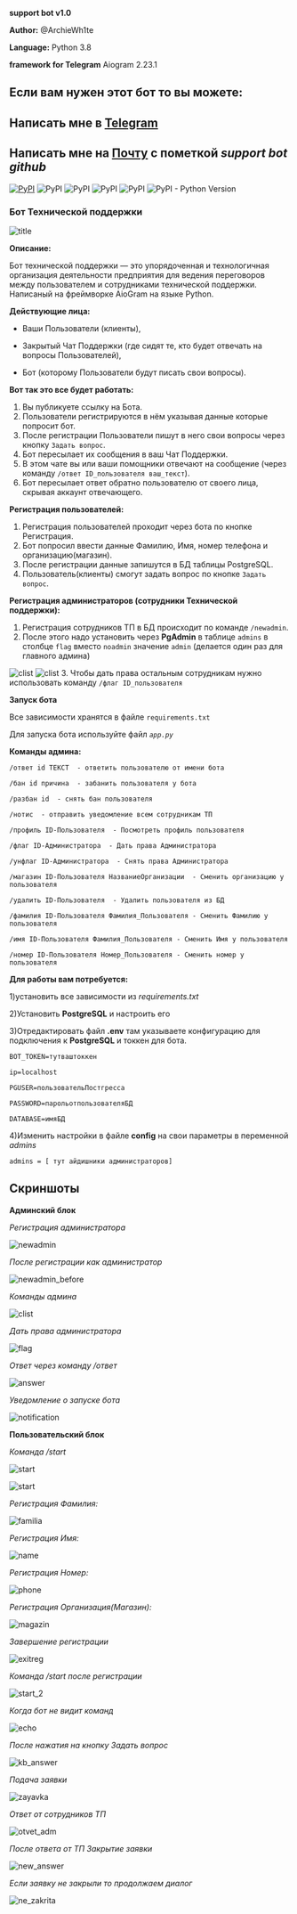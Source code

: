 **support bot v1.0**

**Author:** @ArchieWh1te

**Language:** Python 3.8

**framework for Telegram** Aiogram 2.23.1 

## Если вам нужен этот бот то  вы можете:
## Написать мне в [Telegram](https://t.me/archiewh1te "написать в Telegram") 
## Написать мне на [Почту](mailto:crash1911@mail.ru "написать на почту") с пометкой *support bot github*


[![PyPI](https://img.shields.io/pypi/v/aiogram?label=aiogram&logo=telegram&logoColor=aiogram)](https://pypi.org/project/aiogram/)
![PyPI](https://img.shields.io/pypi/v/python-dotenv?label=python-dotenv&logo=python-dotenv&logoColor=python-dotenv)
![PyPI](https://img.shields.io/pypi/v/SQLAlchemy?label=SQLAlchemy&logo=sqlite)
![PyPI](https://img.shields.io/pypi/v/gino?label=gino)
![PyPI](https://img.shields.io/pypi/v/asyncpg?label=asyncpg&logo=asyncpg)
![PyPI - Python Version](https://img.shields.io/pypi/pyversions/aiogram?color=green&logo=python&logoColor=green)

### Бот Технической поддержки 
![title](https://habrastorage.org/r/w1560/getpro/habr/upload_files/18e/2dd/c68/18e2ddc682f08268b6e89e1c0949fcae.png)

**Описание:**

Бот технической поддержки — это упорядоченная и технологичная организация деятельности предприятия для ведения переговоров между пользователем и сотрудниками технической поддержки. 
Написаный на фреймворке AioGram на языке Python. 

**Действующие лица:**

+ Ваши Пользователи (клиенты),

+ Закрытый Чат Поддержки (где сидят те, кто будет отвечать на вопросы Пользователей),

+ Бот (которому Пользователи будут писать свои вопросы).

**Вот так это все будет работать:**

1. Вы публикуете ссылку на Бота.
2. Пользователи регистрируются в нём указывая данные которые попросит бот.
3. После регистрации Пользователи пишут в него свои вопросы через кнопку `Задать вопрос`.
4. Бот пересылает их сообщения в ваш Чат Поддержки.
5. В этом чате вы или ваши помощники отвечают на сообщение (через команду `/ответ ID_пользователя ваш_текст`).
6. Бот пересылает ответ обратно пользователю от своего лица, скрывая аккаунт отвечающего.

**Регистрация пользователей:**

1. Регистрация пользователей проходит через бота по кнопке Регистрация.
2. Бот попросил ввести данные Фамилию, Имя, номер телефона и организацию(магазин).
3. После регистрации данные запишутся в БД таблицы PostgreSQL.
4. Пользователь(клиенты) смогут задать вопрос по кнопке `Задать вопрос`.

**Регистрация администраторов (сотрудники Технической поддержки):**

1. Регистрация сотрудников ТП в БД происходит по команде `/newadmin`.
2. После этого надо установить через **PgAdmin** в таблице `admins` в столбце `flag` вместо `noadmin` значение `admin` (делается один раз для главного админа)

![clist](screen/admin/noadmin.png)
![clist](screen/admin/admin.png)
3. Чтобы дать права остальным сотрудникам нужно использовать команду `/флаг ID_пользователя`

**Запуск бота**

Все зависимости хранятся в файле `requirements.txt`

Для запуска бота используйте файл *```app.py```*

**Команды админа:**

```
/ответ id ТЕКСТ  - ответить пользователю от имени бота

/бан id причина  - забанить пользователя у бота

/разбан id  - снять бан пользователя

/нотис  - отправить уведомление всем сотрудникам ТП

/профиль ID-Пользователя  - Посмотреть профиль пользователя

/флаг ID-Администратора  - Дать права Администратора

/унфлаг ID-Администратора  - Снять права Администратора

/магазин ID-Пользователя НазваниеОрганизации  - Сменить организацию у пользователя

/удалить ID-Пользователя  - Удалить пользователя из БД

/фамилия ID-Пользователя Фамилия_Пользователя - Сменить Фамилию у пользователя

/имя ID-Пользователя Фамилия_Пользователя - Сменить Имя у пользователя

/номер ID-Пользователя Номер_Пользователя - Сменить номер у пользователя
```
**Для работы вам потребуется:**

1)установить все зависимости из *requirements.txt*

2)Установить **PostgreSQL** и настроить его 

3)Отредактировать файл **.env** там указываете конфигурацию для подключения к **PostgreSQL** и токкен для бота.
```
BOT_TOKEN=тутваштоккен

ip=localhost

PGUSER=пользовательПостгресса

PASSWORD=парольотпользователяБД

DATABASE=имяБД
```
4)Изменить настройки в файле **config** на свои параметры в переменной *admins*

``admins = [
   тут айдишники администраторов]
``

## Скриншоты

**Админский блок**

*Регистрация администратора*

![newadmin](screen/admin/newadmin.png)

*После регистрации как администратор*

![newadmin_before](screen/admin/newadmin2.png)

*Команды админа*

![clist](screen/admin/clist.png)

*Дать права администратора*

![flag](screen/admin/flag.png)

*Ответ через команду /ответ*

![answer](screen/admin/answer.png)

*Уведомление о запуске бота*

![notification](screen/admin/notification.png)

**Пользовательский блок**

*Команда /start*

![start](screen/user/start.png)

![start](screen/user/kb_start.png)

*Регистрация Фамилия:*

![familia](screen/user/familia.png)

*Регистрация Имя:*

![name](screen/user/name.png)

*Регистрация Номер:*

![phone](screen/user/phone.png)

*Регистрация Организация(Магазин):*

![magazin](screen/user/magazin.png)

*Завершение регистрации*

![exitreg](screen/user/exitreg.png)

*Команда /start после регистрации*

![start_2](screen/user/start2.png)

*Когда бот не видит команд*

![echo](screen/user/echo.png)

*После нажатия на кнопку Задать вопрос*

![kb_answer](screen/user/kb_answer.png)

*Подача заявки*

![zayavka](screen/user/zayavka.png)

*Ответ от сотрудников ТП*

![otvet_adm](screen/user/otvet_ot_admina.png)

*После ответа от ТП Закрытие заявки*

![new_answer](screen/user/new_answer.png)

*Если заявку не закрыли то продолжаем диалог*

![ne_zakrita](screen/user/nezakrita.png)
